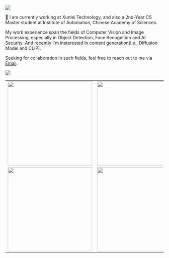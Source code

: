 [![](https://img.shields.io/badge/LinkedIn-0077B5?style=for-the-badge&logo=linkedin&logoColor=white)](https://www.linkedin.com/in/%E6%B5%B7%E6%B6%8C-%E5%AD%99-052ba8a5/)

👋 I am currently working at Xunlei Technology, and also a 2nd-Year CS Master student at Institute of Automation, Chinese Academy of Sciences.

My work experience span the fields of Computer Vision and Image Processing, especially in Object Detection, Face Recognition and AI Security.
And recently I'm insterested in content generation(i.e., Diffusion Model and CLIP).

Seeking for collaboration in such fields, feel free to reach out to me via [Email](buptmsg@gmail.com).

![](https://github-readme-stats-one-bice.vercel.app/api?username=tabsun&show_icons=true&include_all_commits=true&count_private=true&role=OWNER,ORGANIZATION_MEMBER,COLLABORATOR)

<table style="margin-left:auto; margin-right:auto;">
  <tr>
    <td><img src="https://github.com/tabsun/DualTask-End2end-PPDet/blob/master/on_road_fast.gif" width=268px></td>
    <td><img src="https://wx2.sinaimg.cn/mw1024/89ef5361ly1fryzwf5m7uj20e80e80wo.jpg" width=268px></td>
    <td><img src="https://wx1.sinaimg.cn/mw1024/89ef5361ly1fryzxsnqg9j20e80e8n0k.jpg" width=268px></td>
  </tr>
  <tr>
    <td><img src="https://wx3.sinaimg.cn/mw1024/89ef5361ly1fsc9lppimgj20j20j1af1.jpg" width=268px></td>
    <td><img src="https://wx4.sinaimg.cn/mw1024/89ef5361ly1fsc9lpf35ej20fu0fu0wn.jpg" width=268px></td>
    <td><img src="https://wx3.sinaimg.cn/mw1024/89ef5361ly1fsc9m8hklbj20fu0fugno.jpg" width=268px></td>
  </tr>
</table>
